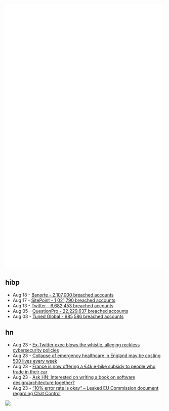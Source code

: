 ![Metrics](https://raw.githubusercontent.com/phixion/phixion/master/metrics.svg)

## hibp

<!--
for https://github.com/phixion/phixion/blob/main/.github/workflows/feeds.yml
-->
<!--START_SECTION:haveibeenpwnd-->
- Aug 18 - [Banorte - 2,107,000 breached accounts](https://haveibeenpwned.com/PwnedWebsites#Banorte)
- Aug 17 - [SitePoint - 1,021,790 breached accounts](https://haveibeenpwned.com/PwnedWebsites#SitePoint)
- Aug 13 - [Twitter - 6,682,453 breached accounts](https://haveibeenpwned.com/PwnedWebsites#Twitter)
- Aug 05 - [QuestionPro - 22,229,637 breached accounts](https://haveibeenpwned.com/PwnedWebsites#QuestionPro)
- Aug 03 - [Tuned Global - 985,586 breached accounts](https://haveibeenpwned.com/PwnedWebsites#TunedGlobal)
<!--END_SECTION:haveibeenpwnd-->

## hn

<!--
for https://github.com/phixion/phixion/blob/main/.github/workflows/feeds.yml
-->
<!--START_SECTION:hn-->
- Aug 23 - [Ex-Twitter exec blows the whistle, alleging reckless cybersecurity policies](https://www.cnn.com/2022/08/23/tech/twitter-whistleblower-peiter-zatko-security/index.html)
- Aug 23 - [Collapse of emergency healthcare in England may be costing 500 lives every week](https://twitter.com/jburnmurdoch/status/1562004612172873728)
- Aug 23 - [France is now offering a €4k e-bike subsidy to people who trade in their car](https://ebiketips.road.cc/content/news/france-is-now-offering-a-4000-e-bike-subsidy-to-people-who-trade-in-their-car-3963)
- Aug 23 - [Ask HN: Interested on writing a book on software design/architecture together?](https://news.ycombinator.com/item?id=32562332)
- Aug 23 - [“10% error rate is okay“ – Leaked EU Commission document regarding Chat Control](https://reddit.com/r/privacy/comments/voaicx/10_error_rate_is_okay_leaked_eu_commission/)
<!--END_SECTION:hn-->

<!--
for https://yhype.me
-->
![](https://hit.yhype.me/github/profile?user_id=13013670)
